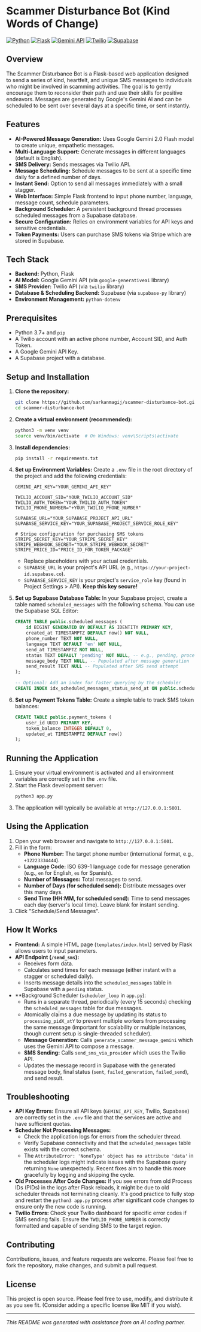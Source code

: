 # Scammer Disturbance Bot (Kind Words of Change)

[![Python](https://img.shields.io/badge/Python-3.x-blue.svg)](https://www.python.org/)
[![Flask](https://img.shields.io/badge/Flask-3.0-green.svg)](https://flask.palletsprojects.com/)
[![Gemini API](https://img.shields.io/badge/Gemini%20API-v2.0-purple.svg)](https://ai.google.dev/)
[![Twilio](https://img.shields.io/badge/Twilio-SMS-red.svg)](https://www.twilio.com/)
[![Supabase](https://img.shields.io/badge/Supabase-Database-orange.svg)](https://supabase.io/)

## Overview

The Scammer Disturbance Bot is a Flask-based web application designed to send a series of kind, heartfelt, and unique SMS messages to individuals who might be involved in scamming activities. The goal is to gently encourage them to reconsider their path and use their skills for positive endeavors. Messages are generated by Google's Gemini AI and can be scheduled to be sent over several days at a specific time, or sent instantly.

## Features

*   **AI-Powered Message Generation:** Uses Google Gemini 2.0 Flash model to create unique, empathetic messages.
*   **Multi-Language Support:** Generate messages in different languages (default is English).
*   **SMS Delivery:** Sends messages via Twilio API.
*   **Message Scheduling:** Schedule messages to be sent at a specific time daily for a defined number of days.
*   **Instant Send:** Option to send all messages immediately with a small stagger.
*   **Web Interface:** Simple Flask frontend to input phone number, language, message count, schedule parameters.
*   **Background Scheduler:** A persistent background thread processes scheduled messages from a Supabase database.
*   **Secure Configuration:** Relies on environment variables for API keys and sensitive credentials.
*   **Token Payments:** Users can purchase SMS tokens via Stripe which are stored in Supabase.

## Tech Stack

*   **Backend:** Python, Flask
*   **AI Model:** Google Gemini API (via `google-generativeai` library)
*   **SMS Provider:** Twilio API (via `twilio` library)
*   **Database & Scheduling Backend:** Supabase (via `supabase-py` library)
*   **Environment Management:** `python-dotenv`

## Prerequisites

*   Python 3.7+ and `pip`
*   A Twilio account with an active phone number, Account SID, and Auth Token.
*   A Google Gemini API Key.
*   A Supabase project with a database.

## Setup and Installation

1.  **Clone the repository:**
    ```bash
    git clone https://github.com/sarkanmagij/scammer-disturbance-bot.git
    cd scammer-disturbance-bot
    ```

2.  **Create a virtual environment (recommended):**
    ```bash
    python3 -m venv venv
    source venv/bin/activate  # On Windows: venv\Scripts\activate
    ```

3.  **Install dependencies:**
    ```bash
    pip install -r requirements.txt
    ```

4.  **Set up Environment Variables:**
    Create a `.env` file in the root directory of the project and add the following credentials:

    ```env
    GEMINI_API_KEY="YOUR_GEMINI_API_KEY"

    TWILIO_ACCOUNT_SID="YOUR_TWILIO_ACCOUNT_SID"
    TWILIO_AUTH_TOKEN="YOUR_TWILIO_AUTH_TOKEN"
    TWILIO_PHONE_NUMBER="+YOUR_TWILIO_PHONE_NUMBER"

    SUPABASE_URL="YOUR_SUPABASE_PROJECT_API_URL"
    SUPABASE_SERVICE_KEY="YOUR_SUPABASE_PROJECT_SERVICE_ROLE_KEY"

    # Stripe configuration for purchasing SMS tokens
    STRIPE_SECRET_KEY="YOUR_STRIPE_SECRET_KEY"
    STRIPE_WEBHOOK_SECRET="YOUR_STRIPE_WEBHOOK_SECRET"
    STRIPE_PRICE_ID="PRICE_ID_FOR_TOKEN_PACKAGE"
    ```

    *   Replace placeholders with your actual credentials.
    *   `SUPABASE_URL` is your project's API URL (e.g., `https://your-project-id.supabase.co`).
    *   `SUPABASE_SERVICE_KEY` is your project's `service_role` key (found in Project Settings > API). **Keep this key secure!**

5.  **Set up Supabase Database Table:**
    In your Supabase project, create a table named `scheduled_messages` with the following schema. You can use the Supabase SQL Editor:

    ```sql
    CREATE TABLE public.scheduled_messages (
        id BIGINT GENERATED BY DEFAULT AS IDENTITY PRIMARY KEY,
        created_at TIMESTAMPTZ DEFAULT now() NOT NULL,
        phone_number TEXT NOT NULL,
        language TEXT DEFAULT 'en' NOT NULL,
        send_at TIMESTAMPTZ NOT NULL,
        status TEXT DEFAULT 'pending' NOT NULL, -- e.g., pending, processing_pidX_atY, sent, failed_generation, failed_send
        message_body TEXT NULL, -- Populated after message generation
        send_result TEXT NULL -- Populated after SMS send attempt
    );

    -- Optional: Add an index for faster querying by the scheduler
    CREATE INDEX idx_scheduled_messages_status_send_at ON public.scheduled_messages (status, send_at);
    ```

6.  **Set up Payment Tokens Table:**
    Create a simple table to track SMS token balances:

    ```sql
    CREATE TABLE public.payment_tokens (
        user_id UUID PRIMARY KEY,
        token_balance INTEGER DEFAULT 0,
        updated_at TIMESTAMPTZ DEFAULT now()
    );
    ```

## Running the Application

1.  Ensure your virtual environment is activated and all environment variables are correctly set in the `.env` file.
2.  Start the Flask development server:
    ```bash
    python3 app.py
    ```
3.  The application will typically be available at `http://127.0.0.1:5001`.

## Using the Application

1.  Open your web browser and navigate to `http://127.0.0.1:5001`.
2.  Fill in the form:
    *   **Phone Number:** The target phone number (international format, e.g., `+12223334444`).
    *   **Language Code:** ISO 639-1 language code for message generation (e.g., `en` for English, `es` for Spanish).
    *   **Number of Messages:** Total messages to send.
    *   **Number of Days (for scheduled send):** Distribute messages over this many days.
    *   **Send Time (HH:MM, for scheduled send):** Time to send messages each day (server's local time). Leave blank for instant sending.
3.  Click "Schedule/Send Messages".

## How It Works

*   **Frontend:** A simple HTML page (`templates/index.html`) served by Flask allows users to input parameters.
*   **API Endpoint (`/send_sms`):**
    *   Receives form data.
    *   Calculates send times for each message (either instant with a stagger or scheduled daily).
    *   Inserts message details into the `scheduled_messages` table in Supabase with a `pending` status.
*   **Background Scheduler (`scheduler_loop` in `app.py`):
    *   Runs in a separate thread, periodically (every 15 seconds) checking the `scheduled_messages` table for due messages.
    *   Atomically claims a due message by updating its status to `processing_pidX_atY` to prevent multiple workers from processing the same message (important for scalability or multiple instances, though current setup is single-threaded scheduler).
    *   **Message Generation:** Calls `generate_scammer_message_gemini` which uses the Gemini API to compose a message.
    *   **SMS Sending:** Calls `send_sms_via_provider` which uses the Twilio API.
    *   Updates the message record in Supabase with the generated message body, final status (`sent`, `failed_generation`, `failed_send`), and send result.

## Troubleshooting

*   **API Key Errors:** Ensure all API keys (`GEMINI_API_KEY`, Twilio, Supabase) are correctly set in the `.env` file and that the services are active and have sufficient quotas.
*   **Scheduler Not Processing Messages:**
    *   Check the application logs for errors from the scheduler thread.
    *   Verify Supabase connectivity and that the `scheduled_messages` table exists with the correct schema.
    *   The `AttributeError: 'NoneType' object has no attribute 'data'` in the scheduler logs might indicate issues with the Supabase query returning `None` unexpectedly. Recent fixes aim to handle this more gracefully by logging and skipping the cycle.
*   **Old Processes After Code Changes:** If you see errors from old Process IDs (PIDs) in the logs after Flask reloads, it might be due to old scheduler threads not terminating cleanly. It's good practice to fully stop and restart the `python3 app.py` process after significant code changes to ensure only the new code is running.
*   **Twilio Errors:** Check your Twilio dashboard for specific error codes if SMS sending fails. Ensure the `TWILIO_PHONE_NUMBER` is correctly formatted and capable of sending SMS to the target region.

## Contributing

Contributions, issues, and feature requests are welcome. Please feel free to fork the repository, make changes, and submit a pull request.

## License

This project is open source. Please feel free to use, modify, and distribute it as you see fit. (Consider adding a specific license like MIT if you wish).

---

*This README was generated with assistance from an AI coding partner.* 